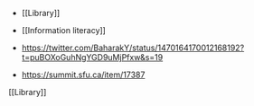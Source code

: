   - [[Library]]
  - [[Information literacy]]

  - https://twitter.com/BaharakY/status/1470164170012168192?t=puBOXoGuhNgYGD9uMjPfxw&s=19
  - https://summit.sfu.ca/item/17387

[[Library]]